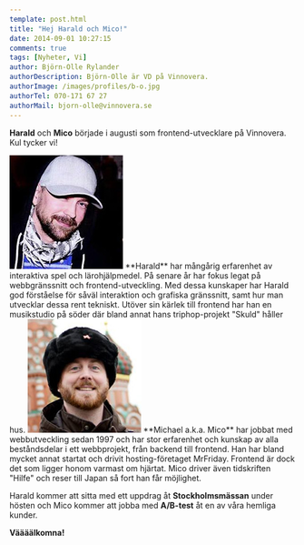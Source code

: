 ```yaml
---
template: post.html
title: "Hej Harald och Mico!"
date: 2014-09-01 10:27:15 
comments: true
tags: [Nyheter, Vi]
author: Björn-Olle Rylander
authorDescription: Björn-Olle är VD på Vinnovera.
authorImage: /images/profiles/b-o.jpg
authorTel: 070-171 67 27
authorMail: bjorn-olle@vinnovera.se
---
```

**Harald** och **Mico** började i augusti som frontend-utvecklare på Vinnovera. Kul tycker vi!<!--more-->

<img src="/images/profiles/harald.jpg" alt="Harald" class="portrait" />
**Harald** har mångårig erfarenhet av interaktiva spel och lärohjälpmedel. På senare år har fokus legat på webbgränssnitt och frontend-utveckling. Med dessa kunskaper har Harald god förståelse för såväl interaktion och grafiska gränssnitt, samt hur man utvecklar dessa rent tekniskt. Utöver sin kärlek till frontend har han en musikstudio på söder där bland annat hans triphop-projekt "Skuld" håller hus.    

<img src="/images/profiles/michael.jpg" alt="Michael" class="portrait" />
**Michael a.k.a. Mico** har jobbat med webbutveckling sedan 1997 och har stor erfarenhet och kunskap av alla beståndsdelar i ett webbprojekt, från backend till frontend. Han har bland mycket annat startat och drivit hosting-företaget MrFriday. Frontend är dock det som ligger honom varmast om hjärtat. Mico driver även tidskriften "Hilfe" och reser till Japan så fort han får möjlighet.

Harald kommer att sitta med ett uppdrag åt **Stockholmsmässan** under hösten och Mico kommer att jobba med **A/B-test** åt en av våra hemliga kunder.

**Väääälkomna!**